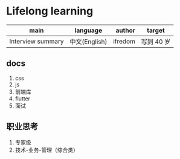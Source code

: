 # Lifelong learning

|       main        |   language    |  author |   target   |
| :---------------: | :-----------: | ------: | :--------: |
| Interview summary | 中文(English) | ifredom | 写到 40 岁 |

## docs

1. css
2. js
3. 前端库
4. flutter
5. 面试

## 职业思考

1. 专家级
2. 技术-业务-管理（综合类）
